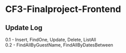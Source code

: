 # CF3-Finalproject-Frontend  
  
## Update Log  
0.1 - Insert, FindOne, Update, Delete, ListAll  
0.2 - FindAllByGuestName, FindAllByDatesBetween  


